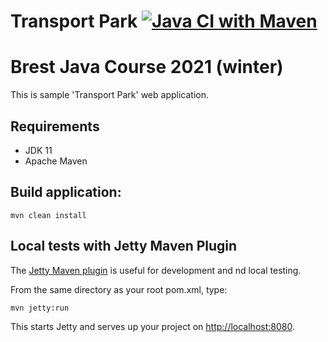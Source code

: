 # Transport Park [![Java CI with Maven](https://github.com/Brest-Java-Course-2021/aprohorov-transport/actions/workflows/maven.yml/badge.svg?branch=main)](https://github.com/Brest-Java-Course-2021/aprohorov-transport/actions/workflows/maven.yml)

# Brest Java Course 2021 (winter)

This is sample 'Transport Park' web application.

## Requirements

* JDK 11
* Apache Maven

## Build application:
```
mvn clean install
```

## Local tests with Jetty Maven Plugin

The [Jetty Maven plugin](https://www.eclipse.org/jetty/documentation/jetty-10/programming-guide/index.html#jetty-maven-plugin) is useful for development and nd local testing.

From the same directory as your root pom.xml, type:
```
mvn jetty:run
```

This starts Jetty and serves up your project on [http://localhost:8080](http://localhost:8080).